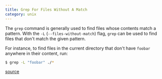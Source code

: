 ```yaml
---
title: Grep For Files Without A Match
category: unix
---
```


The `grep` command is generally used to find files whose contents match a
pattern. With the `-L` (`--files-without-match`) flag, `grep` can be used to
find files that don't match the given pattern.

For instance, to find files in the current directory that don't have
`foobar` anywhere in their content, run:

```bash
$ grep -L "foobar" ./*
```

[source](http://stackoverflow.com/questions/1748129/using-grep-to-find-files-that-dont-contain-a-given-string-pattern)
